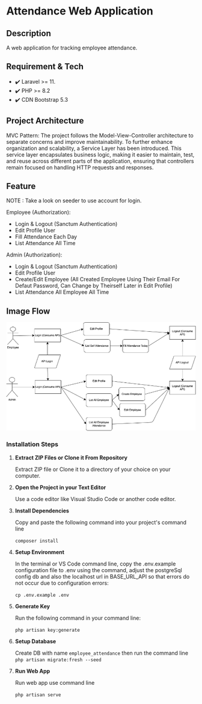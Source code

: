 # Attendance Web Application

## Description
A web application for tracking employee attendance.

## Requirement & Tech
- ✔️ Laravel >= 11.
- ✔️ PHP >= 8.2
- ✔️ CDN Bootstrap 5.3

## Project Architecture
MVC Pattern: The project follows the Model-View-Controller architecture to separate concerns and improve maintainability. To further enhance organization and scalability, a Service Layer has been introduced. This service layer encapsulates business logic, making it easier to maintain, test, and reuse across different parts of the application, ensuring that controllers remain focused on handling HTTP requests and responses.

## Feature
NOTE : Take a look on seeder to use account for login.

Employee (Authorization): 
- Login & Logout (Sanctum Authentication)
- Edit Profile User
- Fill Attendance Each Day
- List Attendance All Time

Admin (Authorization):
- Login & Logout (Sanctum Authentication)
- Edit Profile User
- Create/Edit Employee (All Created Employee Using Their Email For Defaut Password, Can Change by Theirself Later in Edit Profile)
- List Attendance All Employee All Time

## Image Flow
![Image Flow](https://github.com/umars28/Employee-Attendance-Web/blob/main/public/Attendance.drawio.png?raw=true)

### Installation Steps

1. **Extract ZIP Files or Clone it From Repository**

   Extract ZIP file or Clone it to a directory of your choice on your computer.

2. **Open the Project in your Text Editor**

    Use a code editor like Visual Studio Code or another code editor.

3. **Install Dependencies**

   Copy and paste the following command into your project's command line

    ```composer install```

4. **Setup Environment**

   In the terminal or VS Code command line, copy the .env.example configuration file to .env using the command, adjust the postgreSql config db and also the localhost url in BASE_URL_API so that errors do not occur due to configuration errors:

   ```cp .env.example .env```

5. **Generate Key**

    Run the following command in your command line:

   ```php artisan key:generate```   

6. **Setup Database**

    Create DB with name ```employee_attendance``` then run the command line ```php artisan migrate:fresh --seed```
   
7. **Run Web App**

   Run web app use command line

   ```php artisan serve```
